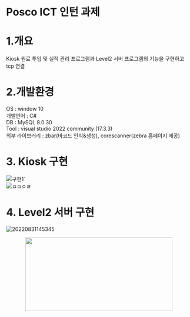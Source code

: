 # Posco ICT 인턴 과제
#  1.개요 
Kiosk 원료 투입 및 실적 관리 프로그램과 Level2 서버 프로그램의 기능을 구현하고 tcp 연결   
#  2.개발환경
OS : window 10   
개발언어 : C#   
DB : MySQL 8.0.30   
Tool : visual studio 2022 community (17.3.3)   
외부 라이브러리 : zbar(바코드 인식&생성), corescanner(zebra 홈페이지 제공)   
#  3. Kiosk 구현
![구현1`](https://user-images.githubusercontent.com/43694335/187604768-e024f707-dd63-422a-95e6-679aa45bda72.png)   
![ㅁㅁㅇㄹ](https://user-images.githubusercontent.com/43694335/187604749-0aed6074-bd2e-4a14-ba47-6bebbace8e70.png)

#  4. Level2 서버 구현
![20220831145345](https://user-images.githubusercontent.com/43694335/187606901-ce3ea8e5-279a-4a97-b438-c418aa0007f2.png)
<center><img src="https://user-images.githubusercontent.com/43694335/187606901-ce3ea8e5-279a-4a97-b438-c418aa0007f2.png" width="400" height="200"/></center>
